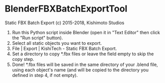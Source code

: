 # BlenderFBXBatchExportTool

Static FBX Batch Export
(c) 2015-2018, Kishimoto Studios

1. Run this Python script inside Blender (open it in "Text Editor" then click the "Run script" button).
2. Select all static objects you want to export.
3. File | Export | KishiTech - Static FBX Batch Export.
4. Set a directory to copy *.fbx files or leave the field empty to skip the copy step.
5. Done! *.fbx files will be saved in the same directory of your .blend file, using each object's name (and will be copied to the directory you defined in step 4, if not empty).
